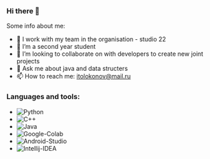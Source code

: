 ### Hi there 👋


Some info about me:

- 🔭 I work with my team in the organisation - studio 22
- 🌱 I’m a second year student
- 👯 I’m looking to collaborate on with developers to create new joint projects
- 💬 Ask me about java and data structers
- 📫 How to reach me: itolokonov@mail.ru

### Languages and tools:
- ![Python](https://img.shields.io/badge/-Python-FFCC22?style-for-the-badge&logo=python)
- ![C++](https://img.shields.io/badge/-C++-00599C?style=for-the-badge&logo=c%2b%2b)
- ![Java](https://img.shields.io/badge/-Java-red?style=for-the-badge&logo=java)
- ![Google-Colab](https://img.shields.io/badge/-Colab-white?style-for-the-badge&logo=google-colab)
- ![Android-Studio](https://img.shields.io/badge/-Android_Studio-white?style=for-the-badge&logo=android-studio)
- ![Intellij-IDEA](https://img.shields.io/badge/Intellij-IDEA?style=for-the-badge&logo=https://simpleicons.org/icons/intellijidea.svg)
